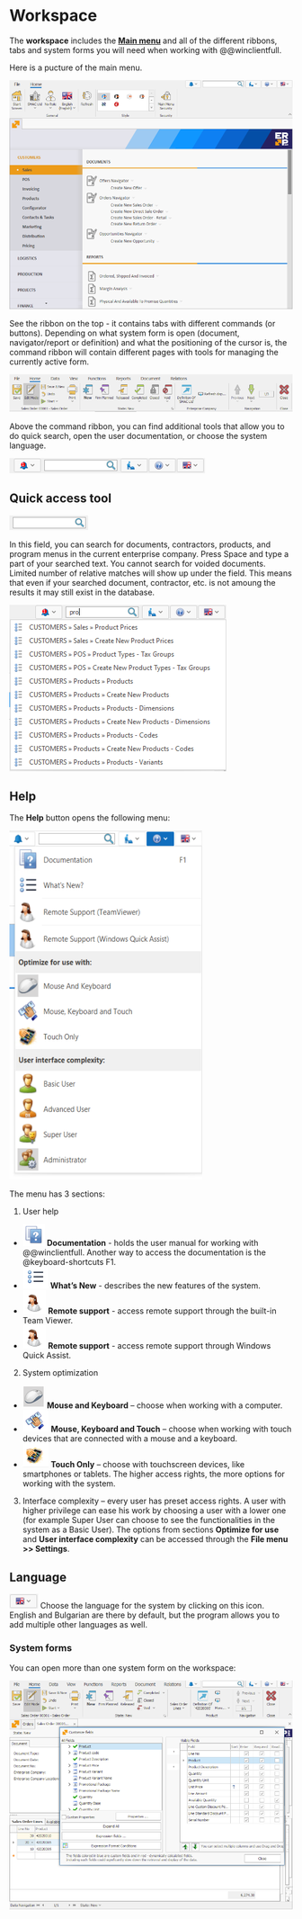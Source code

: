 # Workspace

The <b>workspace</b> includes the **[Main menu](https://docs.erp.net/winclient/introduction/workspace/main-menu.html)** and all of the different ribbons, tabs and system forms you will need when working with @@winclientfull.

Here is a pucture of the main menu.

![The Dashboard](pictures/dashboard.png)

See the ribbon on the top - it contains tabs with different commands (or buttons). Depending on what system form is open (document, navigator/report or definition) and what the positioning of the cursor is, the command ribbon will contain different pages with tools for managing the currently active form.
 
![Command Ribbon](pictures/dashboard-ribbon.png) 
 
Above the command ribbon, you can find additional tools that allow you to do quick search, open the user documentation, or choose the system language. 

![Search](pictures/dashboard-search.png)

## Quick access tool

![Quick access tool](pictures/quick-access-tool.png)
 
In this field, you can search for documents, contractors, products, and program menus in the current enterprise company. Press Space and type a part of your searched text. You cannot search for voided documents. Limited number of relative matches will show up under the field. This means that even if your searched document, contractor, etc. is not amoung the results it may still exist in the database.
 
![Products search](pictures/products-search.png)
 
## Help

The **Help** button opens the following menu:

![Help menu](pictures/help-menu.png)

The menu has 3 sections:

1. User help
- ![Documentation icon](pictures/documentation-icon.png) <b>Documentation</b> - holds the user manual for working with @@winclientfull. Another way to access the documentation is the @keyboard-shortcuts F1.
- ![What's new icon](pictures/what's-new-icon.png) <b>What’s New</b> - describes the new features of the system.
- ![Remote Support (Team Viewer) icon](pictures/remote-support-icon.png) <b>Remote support</b> - access remote support through the built-in Team Viewer.
- ![Remote Support (Windows Quick Assist) icon](pictures/remote-support-icon.png) <b>Remote support</b> - access remote support through Windows Quick Assist.

2. System optimization
- ![Mouse and Keyboard](pictures/mouse-and-keyboard.png) <b>Mouse and Keyboard</b> – choose when working with a computer.
- ![Mouse, Keyboard and Touch](pictures/mouse-keyboard-and-touch.png) <b>Mouse, Keyboard and Touch</b> – choose when working with touch devices that are connected with a mouse and a keyboard.
- ![Touch Only](pictures/touch-only.png) <b>Touch Only</b> – choose with touchscreen devices, like smartphones or tablets. The higher access rights, the more options for working with the system.  

3. Interface complexity – every user has preset access rights. A user with higher privilege can ease his work by choosing a user with a lower one (for example Super User can choose to see the functionalities in the system as a Basic User). The options from sections <b>Optimize for use</b> and <b>User interface complexity</b> can be accessed through the **File menu >> Settings**.

## Language

![Language icon](pictures/language.png) Choose the language for the system by clicking on this icon.
English and Bulgarian are there by default, but the program allows you to add multiple other languages as well.

### System forms

You can open more than one system form on the workspace:

![System forms](pictures/system-forms.png)
